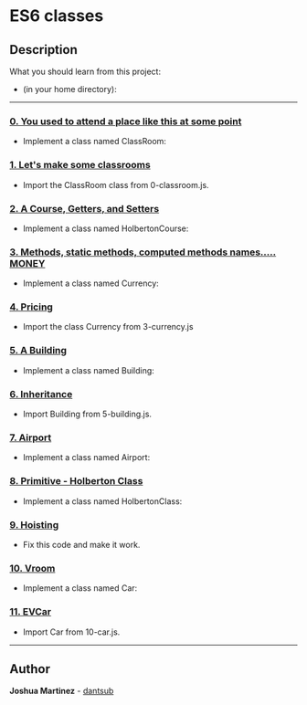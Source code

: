 # ES6 classes

## Description

What you should learn from this project:

* (in your home directory):

---

### [0. You used to attend a place like this at some point](./0-classroom.js)

* Implement a class named ClassRoom:

### [1. Let's make some classrooms](./1-make_classrooms.js)

* Import the ClassRoom class from 0-classroom.js.

### [2. A Course, Getters, and Setters](./2-hbtn_course.js)

* Implement a class named HolbertonCourse:

### [3. Methods, static methods, computed methods names..... MONEY](./3-currency.js)

* Implement a class named Currency:

### [4. Pricing](./4-pricing.js)

* Import the class Currency from 3-currency.js

### [5. A Building](./5-building.js)

* Implement a class named Building:

### [6. Inheritance](./6-sky_high.js)

* Import Building from 5-building.js.

### [7. Airport](./7-airport.js)

* Implement a class named Airport:

### [8. Primitive - Holberton Class](./8-hbtn_class.js)

* Implement a class named HolbertonClass:

### [9. Hoisting](./9-hoisting.js)

* Fix this code and make it work.

### [10. Vroom](./10-car.js)

* Implement a class named Car:

### [11. EVCar](./100-evcar.js)

* Import Car from 10-car.js.

---

## Author

**Joshua Martinez** - [dantsub](https://github.com/dantsub)